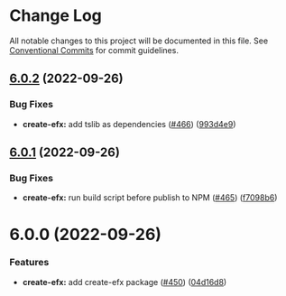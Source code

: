 # Change Log

All notable changes to this project will be documented in this file.
See [Conventional Commits](https://conventionalcommits.org) for commit guidelines.

## [6.0.2](https://github.com/Refinitiv/refinitiv-ui/compare/create-efx@6.0.1...create-efx@6.0.2) (2022-09-26)


### Bug Fixes

* **create-efx:** add tslib as dependencies ([#466](https://github.com/Refinitiv/refinitiv-ui/issues/466)) ([993d4e9](https://github.com/Refinitiv/refinitiv-ui/commit/993d4e91d702f0e355b404b491abfeee79fbfa3f))





## [6.0.1](https://github.com/Refinitiv/refinitiv-ui/compare/create-efx@6.0.0...create-efx@6.0.1) (2022-09-26)


### Bug Fixes

* **create-efx:** run build script before publish to NPM ([#465](https://github.com/Refinitiv/refinitiv-ui/issues/465)) ([f7098b6](https://github.com/Refinitiv/refinitiv-ui/commit/f7098b6b2f9e1c6d9ae8feff1def58953400f485))





# 6.0.0 (2022-09-26)


### Features

* **create-efx:** add create-efx package ([#450](https://github.com/Refinitiv/refinitiv-ui/issues/450)) ([04d16d8](https://github.com/Refinitiv/refinitiv-ui/commit/04d16d802848144141c985373dbf5a56247cfa62))
